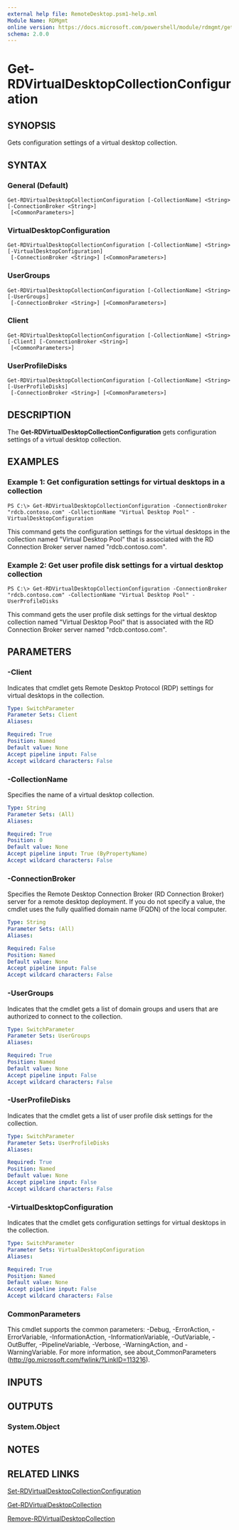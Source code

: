 ```yaml
---
external help file: RemoteDesktop.psm1-help.xml
Module Name: RDMgmt
online version: https://docs.microsoft.com/powershell/module/rdmgmt/get-rdvirtualdesktopcollectionconfiguration?view=windowsserver2012-ps&wt.mc_id=ps-gethelp
schema: 2.0.0
---
```


# Get-RDVirtualDesktopCollectionConfiguration

## SYNOPSIS
Gets configuration settings of a virtual desktop collection.

## SYNTAX

### General (Default)
```
Get-RDVirtualDesktopCollectionConfiguration [-CollectionName] <String> [-ConnectionBroker <String>]
 [<CommonParameters>]
```

### VirtualDesktopConfiguration
```
Get-RDVirtualDesktopCollectionConfiguration [-CollectionName] <String> [-VirtualDesktopConfiguration]
 [-ConnectionBroker <String>] [<CommonParameters>]
```

### UserGroups
```
Get-RDVirtualDesktopCollectionConfiguration [-CollectionName] <String> [-UserGroups]
 [-ConnectionBroker <String>] [<CommonParameters>]
```

### Client
```
Get-RDVirtualDesktopCollectionConfiguration [-CollectionName] <String> [-Client] [-ConnectionBroker <String>]
 [<CommonParameters>]
```

### UserProfileDisks
```
Get-RDVirtualDesktopCollectionConfiguration [-CollectionName] <String> [-UserProfileDisks]
 [-ConnectionBroker <String>] [<CommonParameters>]
```

## DESCRIPTION
The **Get-RDVirtualDesktopCollectionConfiguration** gets configuration settings of a virtual desktop collection.

## EXAMPLES

### Example 1: Get configuration settings for virtual desktops in a collection
```
PS C:\> Get-RDVirtualDesktopCollectionConfiguration -ConnectionBroker "rdcb.contoso.com" -CollectionName "Virtual Desktop Pool" -VirtualDesktopConfiguration
```

This command gets the configuration settings for the virtual desktops in the collection named "Virtual Desktop Pool" that is associated with the RD Connection Broker server named "rdcb.contoso.com".

### Example 2: Get user profile disk settings for a virtual desktop collection
```
PS C:\> Get-RDVirtualDesktopCollectionConfiguration -ConnectionBroker "rdcb.contoso.com" -CollectionName "Virtual Desktop Pool" -UserProfileDisks
```

This command gets the user profile disk settings for the virtual desktop collection named "Virtual Desktop Pool" that is associated with the RD Connection Broker server named "rdcb.contoso.com".

## PARAMETERS

### -Client
Indicates that cmdlet gets Remote Desktop Protocol (RDP) settings for virtual desktops in the collection.

```yaml
Type: SwitchParameter
Parameter Sets: Client
Aliases:

Required: True
Position: Named
Default value: None
Accept pipeline input: False
Accept wildcard characters: False
```

### -CollectionName
Specifies the name of a virtual desktop collection.

```yaml
Type: String
Parameter Sets: (All)
Aliases:

Required: True
Position: 0
Default value: None
Accept pipeline input: True (ByPropertyName)
Accept wildcard characters: False
```

### -ConnectionBroker
Specifies the Remote Desktop Connection Broker (RD Connection Broker) server for a remote desktop deployment.
If you do not specify a value, the cmdlet uses the fully qualified domain name (FQDN) of the local computer.

```yaml
Type: String
Parameter Sets: (All)
Aliases:

Required: False
Position: Named
Default value: None
Accept pipeline input: False
Accept wildcard characters: False
```

### -UserGroups
Indicates that the cmdlet gets a list of domain groups and users that are authorized to connect to the collection.

```yaml
Type: SwitchParameter
Parameter Sets: UserGroups
Aliases:

Required: True
Position: Named
Default value: None
Accept pipeline input: False
Accept wildcard characters: False
```

### -UserProfileDisks
Indicates that the cmdlet gets a list of user profile disk settings for the collection.

```yaml
Type: SwitchParameter
Parameter Sets: UserProfileDisks
Aliases:

Required: True
Position: Named
Default value: None
Accept pipeline input: False
Accept wildcard characters: False
```

### -VirtualDesktopConfiguration
Indicates that the cmdlet gets configuration settings for virtual desktops in the collection.

```yaml
Type: SwitchParameter
Parameter Sets: VirtualDesktopConfiguration
Aliases:

Required: True
Position: Named
Default value: None
Accept pipeline input: False
Accept wildcard characters: False
```

### CommonParameters
This cmdlet supports the common parameters: -Debug, -ErrorAction, -ErrorVariable, -InformationAction, -InformationVariable, -OutVariable, -OutBuffer, -PipelineVariable, -Verbose, -WarningAction, and -WarningVariable. For more information, see about_CommonParameters (http://go.microsoft.com/fwlink/?LinkID=113216).

## INPUTS

## OUTPUTS

### System.Object

## NOTES

## RELATED LINKS

[Set-RDVirtualDesktopCollectionConfiguration](./Set-RDVirtualDesktopCollectionConfiguration.md)

[Get-RDVirtualDesktopCollection](./Get-RDVirtualDesktopCollection.md)

[Remove-RDVirtualDesktopCollection](./Remove-RDVirtualDesktopCollection.md)

